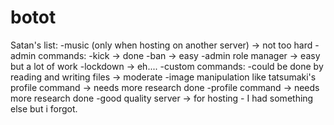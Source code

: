 # botot
Satan's list:
    -music (only when hosting on another server) -> not too hard
    -admin commands:
          -kick -> done
          -ban -> easy
          -admin role manager -> easy but a lot of work
          -lockdown -> eh....
    -custom commands: 
          -could be done by reading and writing files -> moderate
    -image manipulation like tatsumaki's profile command -> needs more research done
    -profile command -> needs more research done
    -good quality server -> for hosting
    - I had something else but i forgot.
